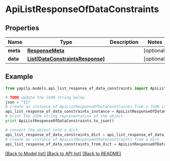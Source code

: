 # ApiListResponseOfDataConstraints


## Properties
Name | Type | Description | Notes
------------ | ------------- | ------------- | -------------
**meta** | [**ResponseMeta**](ResponseMeta.md) |  | [optional] 
**data** | [**List[DataConstraintsResponse]**](DataConstraintsResponse.md) |  | [optional] 

## Example

```python
from yapily.models.api_list_response_of_data_constraints import ApiListResponseOfDataConstraints

# TODO update the JSON string below
json = "{}"
# create an instance of ApiListResponseOfDataConstraints from a JSON string
api_list_response_of_data_constraints_instance = ApiListResponseOfDataConstraints.from_json(json)
# print the JSON string representation of the object
print ApiListResponseOfDataConstraints.to_json()

# convert the object into a dict
api_list_response_of_data_constraints_dict = api_list_response_of_data_constraints_instance.to_dict()
# create an instance of ApiListResponseOfDataConstraints from a dict
api_list_response_of_data_constraints_from_dict = ApiListResponseOfDataConstraints.from_dict(api_list_response_of_data_constraints_dict)
```
[[Back to Model list]](../README.md#documentation-for-models) [[Back to API list]](../README.md#documentation-for-api-endpoints) [[Back to README]](../README.md)


